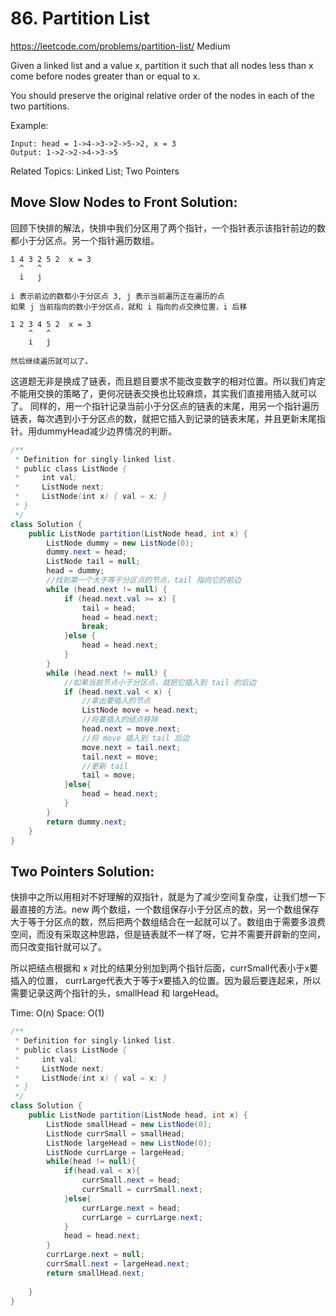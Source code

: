 # 86. Partition List
<https://leetcode.com/problems/partition-list/>
Medium

Given a linked list and a value x, partition it such that all nodes less than x come before nodes greater than or equal to x.

You should preserve the original relative order of the nodes in each of the two partitions.

Example:

    Input: head = 1->4->3->2->5->2, x = 3
    Output: 1->2->2->4->3->5

Related Topics: Linked List; Two Pointers


## Move Slow Nodes to Front Solution: 
回顾下快排的解法，快排中我们分区用了两个指针，一个指针表示该指针前边的数都小于分区点。另一个指针遍历数组。
```
1 4 3 2 5 2  x = 3
  ^   ^
  i   j
  
i 表示前边的数都小于分区点 3, j 表示当前遍历正在遍历的点
如果 j 当前指向的数小于分区点，就和 i 指向的点交换位置，i 后移

1 2 3 4 5 2  x = 3
    ^   ^
    i   j

然后继续遍历就可以了。
```
这道题无非是换成了链表，而且题目要求不能改变数字的相对位置。所以我们肯定不能用交换的策略了，更何况链表交换也比较麻烦，其实我们直接用插入就可以了。
同样的，用一个指针记录当前小于分区点的链表的末尾，用另一个指针遍历链表，每次遇到小于分区点的数，就把它插入到记录的链表末尾，并且更新末尾指针。用dummyHead减少边界情况的判断。

```java
/**
 * Definition for singly-linked list.
 * public class ListNode {
 *     int val;
 *     ListNode next;
 *     ListNode(int x) { val = x; }
 * }
 */
class Solution {
    public ListNode partition(ListNode head, int x) {
        ListNode dummy = new ListNode(0);
        dummy.next = head;
        ListNode tail = null; 
        head = dummy;
        //找到第一个大于等于分区点的节点，tail 指向它的前边
        while (head.next != null) {
            if (head.next.val >= x) {
                tail = head; 
                head = head.next;
                break;
            }else {
                head = head.next;
            }
        }
        while (head.next != null) {
            //如果当前节点小于分区点，就把它插入到 tail 的后边
            if (head.next.val < x) {
                //拿出要插入的节点
                ListNode move = head.next;
                //将要插入的结点移除
                head.next = move.next;
                //将 move 插入到 tail 后边
                move.next = tail.next; 
                tail.next = move; 
                //更新 tail
                tail = move;
            }else{
                head = head.next;
            }
        } 
        return dummy.next;
    }
}
```



## Two Pointers Solution: 
快排中之所以用相对不好理解的双指针，就是为了减少空间复杂度，让我们想一下最直接的方法。new 两个数组，一个数组保存小于分区点的数，另一个数组保存大于等于分区点的数，然后把两个数组结合在一起就可以了。数组由于需要多浪费空间，而没有采取这种思路，但是链表就不一样了呀，它并不需要开辟新的空间，而只改变指针就可以了。

所以把结点根据和 x 对比的结果分别加到两个指针后面，currSmall代表小于x要插入的位置， currLarge代表大于等于x要插入的位置。因为最后要连起来，所以需要记录这两个指针的头，smallHead 和 largeHead。

Time: O(n)
Space: O(1)

```java
/**
 * Definition for singly-linked list.
 * public class ListNode {
 *     int val;
 *     ListNode next;
 *     ListNode(int x) { val = x; }
 * }
 */
class Solution {
    public ListNode partition(ListNode head, int x) {
        ListNode smallHead = new ListNode(0);
        ListNode currSmall = smallHead;
        ListNode largeHead = new ListNode(0);
        ListNode currLarge = largeHead;
        while(head != null){
            if(head.val < x){
                currSmall.next = head;
                currSmall = currSmall.next;
            }else{
                currLarge.next = head;
                currLarge = currLarge.next;
            }
            head = head.next;
        }
        currLarge.next = null;
        currSmall.next = largeHead.next;
        return smallHead.next;
        
    }
}
```